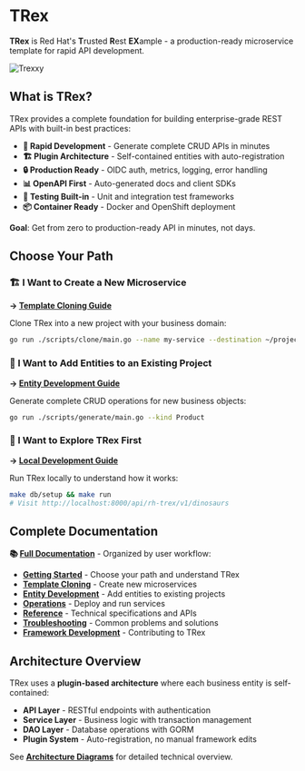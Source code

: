 # TRex

**TRex** is Red Hat's **T**rusted **R**est **EX**ample - a production-ready microservice template for rapid API development.

![Trexxy](rhtap-trex_sm.png)

## What is TRex?

TRex provides a complete foundation for building enterprise-grade REST APIs with built-in best practices:

- **🚀 Rapid Development** - Generate complete CRUD APIs in minutes
- **🏗️ Plugin Architecture** - Self-contained entities with auto-registration
- **🔒 Production Ready** - OIDC auth, metrics, logging, error handling
- **📊 OpenAPI First** - Auto-generated docs and client SDKs
- **🧪 Testing Built-in** - Unit and integration test frameworks
- **📦 Container Ready** - Docker and OpenShift deployment

**Goal**: Get from zero to production-ready API in minutes, not days.


## Choose Your Path

### 🏗️ I Want to Create a New Microservice
**→ [Template Cloning Guide](docs/template-cloning/)**

Clone TRex into a new project with your business domain:
```bash
go run ./scripts/clone/main.go --name my-service --destination ~/projects/my-service
```

### 🔧 I Want to Add Entities to an Existing Project
**→ [Entity Development Guide](docs/entity-development/)**

Generate complete CRUD operations for new business objects:
```bash
go run ./scripts/generate/main.go --kind Product
```

### 🎯 I Want to Explore TRex First
**→ [Local Development Guide](docs/operations/local-development.md)**

Run TRex locally to understand how it works:
```bash
make db/setup && make run
# Visit http://localhost:8000/api/rh-trex/v1/dinosaurs
```

## Complete Documentation

**📚 [Full Documentation](docs/)** - Organized by user workflow:

- **[Getting Started](docs/getting-started/)** - Choose your path and understand TRex
- **[Template Cloning](docs/template-cloning/)** - Create new microservices  
- **[Entity Development](docs/entity-development/)** - Add entities to existing projects
- **[Operations](docs/operations/)** - Deploy and run services
- **[Reference](docs/reference/)** - Technical specifications and APIs
- **[Troubleshooting](docs/troubleshooting/)** - Common problems and solutions
- **[Framework Development](docs/framework-development/)** - Contributing to TRex

## Architecture Overview

TRex uses a **plugin-based architecture** where each business entity is self-contained:

- **API Layer** - RESTful endpoints with authentication
- **Service Layer** - Business logic with transaction management  
- **DAO Layer** - Database operations with GORM
- **Plugin System** - Auto-registration, no manual framework edits

See **[Architecture Diagrams](docs/framework-development/architecture-diagrams.md)** for detailed technical overview.